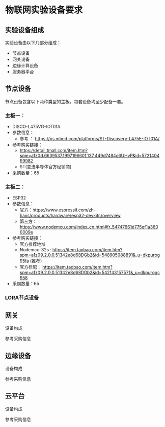 # 物联网实验设备要求

## 实验设备组成

实验设备由以下几部分组成：

- 节点设备
- 网关设备
- 边缘计算设备
- 服务器平台

## 节点设备

节点设备包含以下两种类型的主板。每套设备均至少配备一套。

### 主板一：

- DISCO-L475VG-IOT01A
- 参数信息：
  - 参考 ： https://os.mbed.com/platforms/ST-Discovery-L475E-IOT01A/
- 参考购买链接：
  - https://detail.tmall.com/item.htm?spm=a1z0d.6639537.1997196601.137.449d7484c6UHvP&id=572140499982
  - ST(意法半导体官方经销商)
- 采购数量：65

### 主板二：

- ESP32
- 参数信息：
  - 官方：https://www.espressif.com/zh-hans/products/hardware/esp32-devkitc/overview
  - 第三方： https://www.nodemcu.com/index_cn.html#fr_54747661d775ef1a3600009e
- 参考购买链接：
  - 官方推荐地址
  - Nodemcu-32s : https://item.taobao.com/item.htm?spm=a1z09.2.0.0.51342e8d68DGb2&id=548905088891&_u=dkpurog95fa (推荐)
  - 官方标配： https://item.taobao.com/item.htm?spm=a1z09.2.0.0.51342e8d68DGb2&id=542143157571&_u=dkpurogc958
- 采购数量：65

### LORA节点设备



## 网关

设备构成

参考采购信息

## 边缘设备

设备构成

参考采购信息

## 云平台

设备构成

参考采购信息
